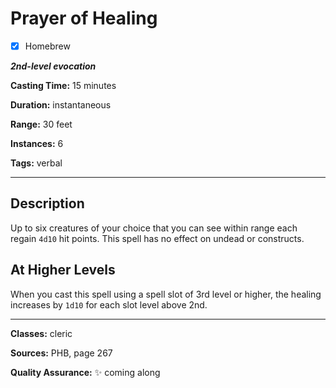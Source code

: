 # Prayer of Healing

- [x] Homebrew

***2nd-level evocation***

**Casting Time:** 15 minutes

**Duration:** instantaneous

**Range:** 30 feet

**Instances:** 6

**Tags:** verbal

---

## Description
Up to six creatures of your choice that you can see within range each regain `4d10` hit points.
This spell has no effect on undead or constructs.

## At Higher Levels
When you cast this spell using a spell slot of 3rd level or higher, the healing increases by `1d10` for each slot level above 2nd.

---

**Classes:** cleric

**Sources:** PHB, page 267

**Quality Assurance:** :sparkles: coming along
